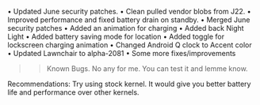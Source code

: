 





•  Updated June security patches.
•  Clean pulled vendor blobs from J22.
•  Improved performance and fixed battery drain on standby.
•  Merged June security patches
•  Added an animation for charging
•  Added back Night Light
•  Added battery saving mode for location
•  Added toggle for lockscreen charging animation
•  Changed Android Q clock to Accent color
•  Updated Lawnchair to alpha-2081
•  Some more fixes/improvements

>> Known Bugs.
No any for me. You can test it and lemme know.

Recommendations: Try using stock kernel. It would give you better battery life and performance over other kernels.

